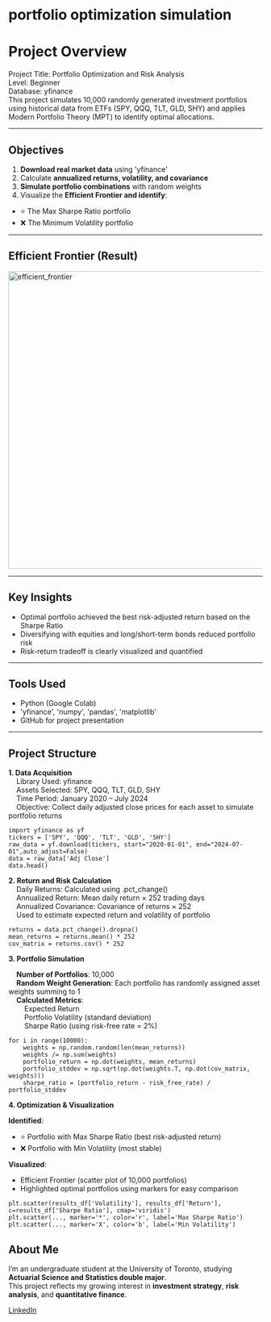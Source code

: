 # portfolio optimization simulation
# Project Overview
Project Title: Portfolio Optimization and Risk Analysis  
Level: Beginner  
Database: yfinance  
This project simulates 10,000 randomly generated investment portfolios using historical data from ETFs (SPY, QQQ, TLT, GLD, SHY) and applies Modern Portfolio Theory (MPT) to identify optimal allocations.

---

## Objectives
1. **Download real market data** using 'yfinance'  
2. Calculate **annualized returns, volatility, and covariance**  
3. **Simulate portfolio combinations** with random weights  
4. Visualize the **Efficient Frontier and identify**:
  - ⭐ The Max Sharpe Ratio portfolio
  - ❌ The Minimum Volatility portfolio

---

## Efficient Frontier (Result)
<img width="930" height="590" alt="efficient_frontier" src="https://github.com/user-attachments/assets/77f0db8b-3a43-46a1-9f0f-e631af7887e5" />



---

## Key Insights

- Optimal portfolio achieved the best risk-adjusted return based on the Sharpe Ratio
- Diversifying with equities and long/short-term bonds reduced portfolio risk
- Risk-return tradeoff is clearly visualized and quantified

---

## Tools Used

- Python (Google Colab)
- 'yfinance', 'numpy', 'pandas', 'matplotlib'
- GitHub for project presentation

---

## Project Structure
**1. Data Acquisition**  
&nbsp;&nbsp;&nbsp;&nbsp;Library Used: yfinance  
&nbsp;&nbsp;&nbsp;&nbsp;Assets Selected: SPY, QQQ, TLT, GLD, SHY  
&nbsp;&nbsp;&nbsp;&nbsp;Time Period: January 2020 – July 2024  
&nbsp;&nbsp;&nbsp;&nbsp;Objective: Collect daily adjusted close prices for each asset to simulate portfolio returns
```
import yfinance as yf
tickers = ['SPY', 'QQQ', 'TLT', 'GLD', 'SHY']
raw_data = yf.download(tickers, start="2020-01-01", end="2024-07-01",auto_adjust=False)
data = raw_data['Adj Close']
data.head()
```
**2. Return and Risk Calculation**  
&nbsp;&nbsp;&nbsp;&nbsp;Daily Returns: Calculated using .pct_change()  
&nbsp;&nbsp;&nbsp;&nbsp;Annualized Return: Mean daily return × 252 trading days  
&nbsp;&nbsp;&nbsp;&nbsp;Annualized Covariance: Covariance of returns × 252  
&nbsp;&nbsp;&nbsp;&nbsp;Used to estimate expected return and volatility of portfolio
```
returns = data.pct_change().dropna()
mean_returns = returns.mean() * 252
cov_matrix = returns.cov() * 252
```
**3. Portfolio Simulation**

&nbsp;&nbsp;&nbsp;&nbsp;**Number of Portfolios**: 10,000  
&nbsp;&nbsp;&nbsp;&nbsp;**Random Weight Generation**: Each portfolio has randomly assigned asset weights summing to 1  
&nbsp;&nbsp;&nbsp;&nbsp;**Calculated Metrics**:  
  &nbsp;&nbsp;&nbsp;&nbsp;&nbsp;&nbsp;&nbsp;&nbsp;Expected Return  
  &nbsp;&nbsp;&nbsp;&nbsp;&nbsp;&nbsp;&nbsp;&nbsp;Portfolio Volatility (standard deviation)  
  &nbsp;&nbsp;&nbsp;&nbsp;&nbsp;&nbsp;&nbsp;&nbsp;Sharpe Ratio (using risk-free rate = 2%)

```
for i in range(10000):
    weights = np.random.random(len(mean_returns))
    weights /= np.sum(weights)
    portfolio_return = np.dot(weights, mean_returns)
    portfolio_stddev = np.sqrt(np.dot(weights.T, np.dot(cov_matrix, weights)))
    sharpe_ratio = (portfolio_return - risk_free_rate) / portfolio_stddev
```

**4. Optimization & Visualization**

**Identified**:
  - ⭐ Portfolio with Max Sharpe Ratio (best risk-adjusted return)  
  - ❌ Portfolio with Min Volatility (most stable)

**Visualized**:
  - Efficient Frontier (scatter plot of 10,000 portfolios)  
  - Highlighted optimal portfolios using markers for easy comparison

```
plt.scatter(results_df['Volatility'], results_df['Return'], c=results_df['Sharpe Ratio'], cmap='viridis')
plt.scatter(..., marker='*', color='r', label='Max Sharpe Ratio')
plt.scatter(..., marker='X', color='b', label='Min Volatility')
```
## About Me

I’m an undergraduate student at the University of Toronto, studying **Actuarial Science and Statistics double major**.  
This project reflects my growing interest in **investment strategy**, **risk analysis**, and **quantitative finance**.

[LinkedIn](https://www.linkedin.com/in/sylvia-wang-b089692a9/)  
